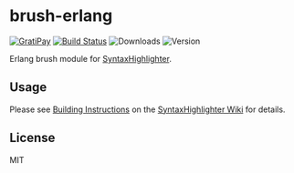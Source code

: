 # brush-erlang

[![GratiPay](https://img.shields.io/gratipay/user/alexgorbatchev.svg)](https://gratipay.com/alexgorbatchev/)
[![Build Status](https://travis-ci.org/syntaxhighlighter/brush-erlang.svg)](https://travis-ci.org/syntaxhighlighter/brush-erlang)
![Downloads](https://img.shields.io/npm/dm/brush-erlang.svg)
![Version](https://img.shields.io/npm/v/brush-erlang.svg)

Erlang brush module for [SyntaxHighlighter](https://github.com/syntaxhighlighter/syntaxhighlighter).

## Usage

Please see [Building Instructions](https://github.com/syntaxhighlighter/syntaxhighlighter/wiki/Building) on the [SyntaxHighlighter Wiki](https://github.com/syntaxhighlighter/syntaxhighlighter/wiki) for details.

## License

MIT
